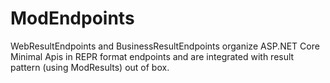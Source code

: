 # ModEndpoints

WebResultEndpoints and BusinessResultEndpoints organize ASP.NET Core Minimal Apis in REPR format endpoints and are integrated with result pattern (using ModResults) out of box.
